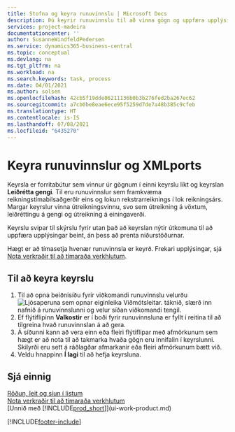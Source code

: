 ```yaml
---
title: Stofna og keyra runuvinnslu | Microsoft Docs
description: Þú keyrir runuvinnslu til að vinna gögn og uppfæra upplýsingar, til dæmis að framkvæma tímabundnar bókhaldsaðgerðir eða útreikninga.
services: project-madeira
documentationcenter: ''
author: SusanneWindfeldPedersen
ms.service: dynamics365-business-central
ms.topic: conceptual
ms.devlang: na
ms.tgt_pltfrm: na
ms.workload: na
ms.search.keywords: task, process
ms.date: 04/01/2021
ms.author: solsen
ms.openlocfilehash: 42cb5f19dde06211136b0b3b276fed2ba267ec62
ms.sourcegitcommit: a7cb0be8eae6ece95f5259d7de7a48b385c9cfeb
ms.translationtype: HT
ms.contentlocale: is-IS
ms.lasthandoff: 07/08/2021
ms.locfileid: "6435270"
---
```

# <a name="run-batch-jobs-and-xmlports"></a>Keyra runuvinnslur og XMLports
Keyrsla er forritabútur sem vinnur úr gögnum í einni keyrslu líkt og keyrslan **Leiðrétta gengi**. Til eru runuvinnslur sem framkvæma reikningstímabilsaðgerðir eins og lokun rekstrarreiknings í lok reikningsárs. Margar keyrslur vinna útreikningsvinnu, svo sem útreikning á vöxtum, leiðréttingu á gengi og útreikning á einingaverði.

Keyrslu svipar til skýrslu fyrir utan það að keyrslan nýtir útkomuna til að uppfæra upplýsingar beint, án þess að prenta niðurstöðurnar.

Hægt er að tímasetja hvenær runuvinnsla er keyrð. Frekari upplýsingar, sjá [Nota verkraðir til að tímaraða verkhlutum](admin-job-queues-schedule-tasks.md).

## <a name="to-run-a-batch-job"></a>Til að keyra keyrslu
1. Til að opna beiðnisíðu fyrir viðkomandi runuvinnslu velurðu ![Ljósaperuna sem opnar eiginleika Viðmótsleitar.](media/ui-search/search_small.png "Segðu mér hvað þú vilt gera") táknið, slærð inn nafnið á runuvinnslunni og velur síðan viðkomandi tengil.
2. Ef flýtiflipinn **Valkostir** er í boði fyrir runuvinnsluna er fyllt í reitina til að tilgreina hvað runuvinnslan á að gera.
3. Á síðunni kann að vera einn eða fleiri flýtiflipar með afmörkunum sem hægt er að nota til að takmarka hvaða gögn eru innifalin í keyrslunni. Skilyrði eru sett á ráðlagðar afmarkanir eða fleiri afmörkunum bætt við.
4. Veldu hnappinn **Í lagi** til að hefja keyrsluna.

## <a name="see-also"></a>Sjá einnig
[Röðun, leit og síun í listum](ui-enter-criteria-filters.md)  
[Nota verkraðir til að tímaraða verkhlutum](admin-job-queues-schedule-tasks.md)  
[Unnið með [!INCLUDE[prod_short](includes/prod_short.md)]](ui-work-product.md)


[!INCLUDE[footer-include](includes/footer-banner.md)]
